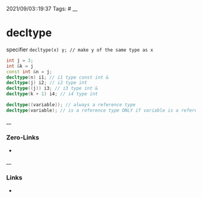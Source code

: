 2021/09/03::19:37
Tags: #
__
# decltype

specifier
`decltype(x) y; // make y of the same type as x`

```c++
int j = 3;  
int &k = j  
const int &n = j;  
decltype(n) i1; // i1 type const int &  
decltype(j) i2; // i2 type int  
decltype((j)) i3; // i3 type int &  
decltype(k + 1) i4; // i4 type int
```

```c++
decltype((variable)); // always a reference type
decltype(variable); // is a reference type ONLY if variable is a reference
```


__
### Zero-Links
-
__
### Links
-